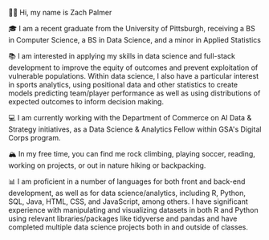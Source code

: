 👋🏽 Hi, my name is Zach Palmer

🎓 I am a recent graduate from the University of Pittsburgh, receiving a BS in Computer Science, a BS in Data Science, and a minor in Applied Statistics

📚 I am interested in applying my skills in data science and full-stack development to improve the equity of outcomes and prevent exploitation of vulnerable populations. Within data science, I also have a particular interest in sports analytics, using positional data and other statistics to create models predicting team/player performance as well as using distributions of expected outcomes to inform decision making. 

💻 I am currently working with the Department of Commerce on AI Data & Strategy initiatives, as a Data Science & Analytics Fellow within GSA's Digital Corps program.  

🏔 In my free time, you can find me rock climbing, playing soccer, reading, working on projects, or out in nature hiking or backpacking.

📊 I am proficient in a number of languages for both front and back-end development, as well as for data science/analytics, including R, Python, SQL, Java, HTML, CSS, and JavaScript, among others. I have significant experience with manipulating and visualizing datasets in both R and Python using relevant libraries/packages like tidyverse and pandas and have completed multiple data science projects both in and outside of classes.
